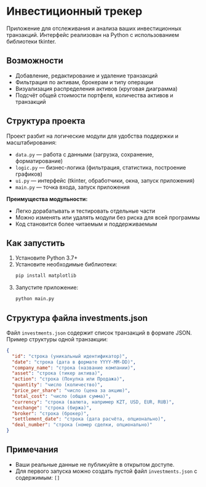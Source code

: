 # Инвестиционный трекер

Приложение для отслеживания и анализа ваших инвестиционных транзакций. Интерфейс реализован на Python с использованием библиотеки tkinter.

## Возможности
- Добавление, редактирование и удаление транзакций
- Фильтрация по активам, брокерам и типу операции
- Визуализация распределения активов (круговая диаграмма)
- Подсчёт общей стоимости портфеля, количества активов и транзакций

## Структура проекта
Проект разбит на логические модули для удобства поддержки и масштабирования:

- `data.py` — работа с данными (загрузка, сохранение, форматирование)
- `logic.py` — бизнес-логика (фильтрация, статистика, построение графиков)
- `ui.py` — интерфейс (tkinter, обработчики, окна, запуск приложения)
- `main.py` — точка входа, запуск приложения

**Преимущества модульности:**
- Легко дорабатывать и тестировать отдельные части
- Можно изменять или удалять модули без риска для всей программы
- Код становится более читаемым и поддерживаемым

## Как запустить
1. Установите Python 3.7+
2. Установите необходимые библиотеки:
   ```bash
   pip install matplotlib
   ```
3. Запустите приложение:
   ```bash
   python main.py
   ```

## Структура файла investments.json
Файл `investments.json` содержит список транзакций в формате JSON. Пример структуры одной транзакции:

```json
{
  "id": "строка (уникальный идентификатор)",
  "date": "строка (дата в формате YYYY-MM-DD)",
  "company_name": "строка (название компании)",
  "asset": "строка (тикер актива)",
  "action": "строка (Покупка или Продажа)",
  "quantity": "число (количество)",
  "price_per_share": "число (цена за акцию)",
  "total_cost": "число (общая сумма)",
  "currency": "строка (валюта, например KZT, USD, EUR, RUB)",
  "exchange": "строка (биржа)",
  "broker": "строка (брокер)",
  "settlement_date": "строка (дата расчёта, опционально)",
  "deal_number": "строка (номер сделки, опционально)"
}
```

## Примечания
- Ваши реальные данные не публикуйте в открытом доступе.
- Для первого запуска можно создать пустой файл `investments.json` с содержимым: `[]` 
